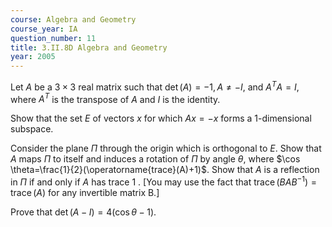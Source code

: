 ```yaml
---
course: Algebra and Geometry
course_year: IA
question_number: 11
title: 3.II.8D Algebra and Geometry
year: 2005
---
```



Let $A$ be a $3 \times 3$ real matrix such that $\operatorname{det}(A)=-1, A \neq-I$, and $A^{T} A=I$, where $A^{T}$ is the transpose of $A$ and $I$ is the identity.

Show that the set $E$ of vectors $x$ for which $A x=-x$ forms a 1-dimensional subspace.

Consider the plane $\Pi$ through the origin which is orthogonal to $E$. Show that $A$ maps $\Pi$ to itself and induces a rotation of $\Pi$ by angle $\theta$, where $\cos \theta=\frac{1}{2}(\operatorname{trace}(A)+1)$. Show that $A$ is a reflection in $\Pi$ if and only if $A$ has trace 1 . [You may use the fact that $\operatorname{trace}\left(B A B^{-1}\right)=\operatorname{trace}(A)$ for any invertible matrix B.]

Prove that $\operatorname{det}(A-I)=4(\cos \theta-1)$.